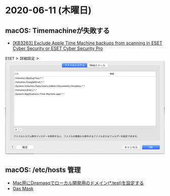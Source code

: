 # 2020-06-11 (木曜日)

## macOS: Timemachineが失敗する

- [[KB3263] Exclude Apple Time Machine backups from scanning in ESET Cyber Security or ESET Cyber Security Pro](https://support.eset.com/en/kb3263-exclude-apple-time-machine-backups-from-scanning-in-eset-cyber-security-or-eset-cyber-security-pro)


`ESET` > `詳細設定` > 
![](eset-scanner-excludes.png)


## macOS: /etc/hosts 管理

- [Mac用にDnsmasqでローカル開発用のドメイン(*.test)を設定する](https://nextat.co.jp/staff/archives/248)
- [Gas Mask](https://github.com/2ndalpha/gasmask)